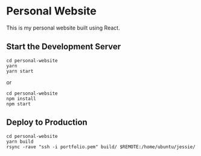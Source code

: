 # Personal Website
This is my personal website built using React.

## Start the Development Server

```shell
cd personal-website
yarn
yarn start
```

or

```shell
cd personal-website
npm install
npm start
```

## Deploy to Production

```shell
cd personal-website
yarn build
rsync -rave "ssh -i portfolio.pem" build/ $REMOTE:/home/ubuntu/jessie/
```
